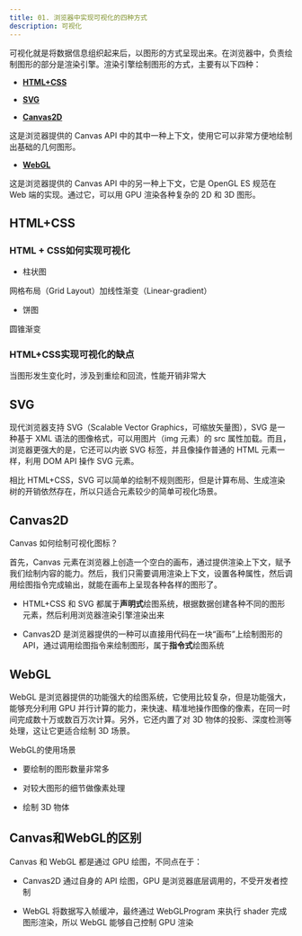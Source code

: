 ```yaml
---
title: 01. 浏览器中实现可视化的四种方式
description: 可视化
---
```


可视化就是将数据信息组织起来后，以图形的方式呈现出来。在浏览器中，负责绘制图形的部分是渲染引擎。渲染引擎绘制图形的方式，主要有以下四种：

* [**HTML+CSS**](#html-css)

* [**SVG**](#svg)

* [**Canvas2D**](#canvas2d)

这是浏览器提供的 Canvas API 中的其中一种上下文，使用它可以非常方便地绘制出基础的几何图形。

* [**WebGL**](#webgl)

这是浏览器提供的 Canvas API 中的另一种上下文，它是 OpenGL ES 规范在 Web 端的实现。通过它，可以用 GPU 渲染各种复杂的 2D 和 3D 图形。

## <span id="html-css">HTML+CSS</span>

### HTML + CSS如何实现可视化

* 柱状图

网格布局（Grid Layout）加线性渐变（Linear-gradient）

* 饼图

圆锥渐变

### HTML+CSS实现可视化的缺点

当图形发生变化时，涉及到重绘和回流，性能开销非常大

## <span id="svg">SVG</span>

现代浏览器支持 SVG（Scalable Vector Graphics，可缩放矢量图），SVG 是一种基于 XML 语法的图像格式，可以用图片（img 元素）的 src 属性加载。而且，浏览器更强大的是，它还可以内嵌 SVG 标签，并且像操作普通的 HTML 元素一样，利用 DOM API 操作 SVG 元素。

相比 HTML+CSS，SVG 可以简单的绘制不规则图形，但是计算布局、生成渲染树的开销依然存在，所以只适合元素较少的简单可视化场景。

## <span id="canvas2d">Canvas2D</span>

Canvas 如何绘制可视化图标？

首先，Canvas 元素在浏览器上创造一个空白的画布，通过提供渲染上下文，赋予我们绘制内容的能力。然后，我们只需要调用渲染上下文，设置各种属性，然后调用绘图指令完成输出，就能在画布上呈现各种各样的图形了。

* HTML+CSS 和 SVG 都属于**声明式**绘图系统，根据数据创建各种不同的图形元素，然后利用浏览器渲染引擎渲染出来

* Canvas2D 是浏览器提供的一种可以直接用代码在一块“画布”上绘制图形的 API，通过调用绘图指令来绘制图形，属于**指令式**绘图系统

## <span id="webgl">WebGL</span>

WebGL 是浏览器提供的功能强大的绘图系统，它使用比较复杂，但是功能强大，能够充分利用 GPU 并行计算的能力，来快速、精准地操作图像的像素，在同一时间完成数十万或数百万次计算。另外，它还内置了对 3D 物体的投影、深度检测等处理，这让它更适合绘制 3D 场景。

WebGL的使用场景

* 要绘制的图形数量非常多

* 对较大图形的细节做像素处理

* 绘制 3D 物体

## Canvas和WebGL的区别

Canvas 和 WebGL 都是通过 GPU 绘图，不同点在于：

* Canvas2D 通过自身的 API 绘图，GPU 是浏览器底层调用的，不受开发者控制

* WebGL 将数据写入帧缓冲，最终通过 WebGLProgram 来执行 shader 完成图形渲染，所以 WebGL 能够自己控制 GPU 渲染
